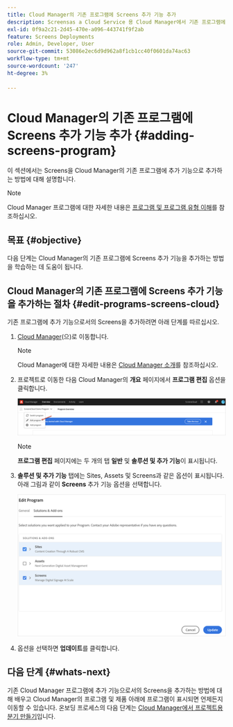 ```yaml
---
title: Cloud Manager의 기존 프로그램에 Screens 추가 기능 추가
description: Screensas a Cloud Service 용 Cloud Manager에서 기존 프로그램에 Screens 추가 기능을 추가하는 방법을 알아봅니다.
exl-id: 0f9a2c21-2d45-470e-a096-443741f9f2ab
feature: Screens Deployments
role: Admin, Developer, User
source-git-commit: 53086e2ec6d9d962a8f1cb1cc40f0601da74ac63
workflow-type: tm+mt
source-wordcount: '247'
ht-degree: 3%

---
```


# Cloud Manager의 기존 프로그램에 Screens 추가 기능 추가 {#adding-screens-program}

이 섹션에서는 Screens을 Cloud Manager의 기존 프로그램에 추가 기능으로 추가하는 방법에 대해 설명합니다.

>[!NOTE]
>Cloud Manager 프로그램에 대한 자세한 내용은 [프로그램 및 프로그램 유형 이해](https://experienceleague.adobe.com/docs/experience-manager-cloud-service/content/implementing/using-cloud-manager/programs/program-types.html)를 참조하십시오.

## 목표 {#objective}

다음 단계는 Cloud Manager의 기존 프로그램에 Screens 추가 기능을 추가하는 방법을 학습하는 데 도움이 됩니다.

## Cloud Manager의 기존 프로그램에 Screens 추가 기능을 추가하는 절차 {#edit-programs-screens-cloud}

기존 프로그램에 추가 기능으로서의 Screens을 추가하려면 아래 단계를 따르십시오.

1. [Cloud Manager](https://my.cloudmanager.adobe.com/)(으)로 이동합니다.

   >[!NOTE]
   >Cloud Manager에 대한 자세한 내용은 [Cloud Manager 소개](https://experienceleague.adobe.com/docs/experience-manager-cloud-service/content/onboarding/journey/cloud-manager.html)를 참조하십시오.

1. 프로젝트로 이동한 다음 Cloud Manager의 **개요** 페이지에서 **프로그램 편집** 옵션을 클릭합니다.

   ![프로그램 편집](/help/screens-cloud/assets/onboarding/add-onexisting1.png)

   >[!NOTE]
   >**프로그램 편집** 페이지에는 두 개의 탭 **일반** 및 **솔루션 및 추가 기능**&#x200B;이 표시됩니다.

1. **솔루션 및 추가 기능** 탭에는 Sites, Assets 및 Screens과 같은 옵션이 표시됩니다. 아래 그림과 같이 **Screens** 추가 기능 옵션을 선택합니다.

   ![Screens 추가 기능 옵션](/help/screens-cloud/assets/onboarding/add-onexisting2.png)

1. 옵션을 선택하면 **업데이트**&#x200B;를 클릭합니다.

## 다음 단계 {#whats-next}

기존 Cloud Manager 프로그램에 추가 기능으로서의 Screens을 추가하는 방법에 대해 배우고 Cloud Manager의 프로그램 및 제품 아래에 프로그램이 표시되면 언제든지 이동할 수 있습니다. 온보딩 프로세스의 다음 단계는 [Cloud Manager에서 프로젝트용 분기 만들기](/help/screens-cloud/onboarding-screens-cloud/creating-a-branch.md)입니다.
